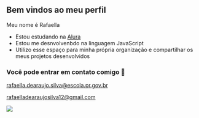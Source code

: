 ## Bem vindos ao meu perfil

Meu nome é Rafaella

- Estou estudando na [Alura](httPS://www.alura.com.br)
- Estou me desnvolvenbdo na linguagem JavaScript
- Utilizo esse espaço para minha própria organização e compartilhar os meus projetos desenvolvidos

### Você pode entrar em contato comigo 📧

rafaella.dearaujo.silva@escola.pr.gov.br

rafaelladearaujosilva12@gmail.com

![](https://media.tenor.com/yDxgngEEeY0AAAAM/barbie-pink.gif)
